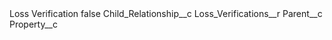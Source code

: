 <?xml version="1.0" encoding="UTF-8"?>
<CustomMetadata xmlns="http://soap.sforce.com/2006/04/metadata" xmlns:xsi="http://www.w3.org/2001/XMLSchema-instance" xmlns:xsd="http://www.w3.org/2001/XMLSchema">
    <label>Loss Verification</label>
    <protected>false</protected>
    <values>
        <field>Child_Relationship__c</field>
        <value xsi:type="xsd:string">Loss_Verifications__r</value>
    </values>
    <values>
        <field>Parent__c</field>
        <value xsi:type="xsd:string">Property__c</value>
    </values>
</CustomMetadata>
